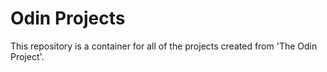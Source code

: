 # Odin Projects

This repository is a container for all of the projects created from 'The Odin Project'.